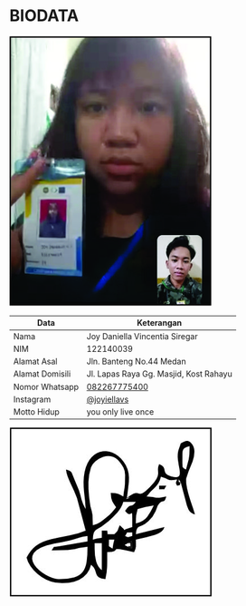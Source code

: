 # BIODATA

![Foto](039_foto.jpg)

| Data            | Keterangan |
| --------------- | ------------- |
| Nama            | Joy Daniella Vincentia Siregar |
| NIM             | 122140039 |
| Alamat Asal     | Jln. Banteng No.44 Medan |
| Alamat Domisili | Jl. Lapas Raya Gg. Masjid, Kost Rahayu |
| Nomor Whatsapp  | [082267775400](https://wa.me/+6282267775400) |
| Instagram       | [@joyiellavs](https://instagram.com/joyiellavs) |
| Motto Hidup     | you only live once |

![TTD](039_ttd.jpg)
